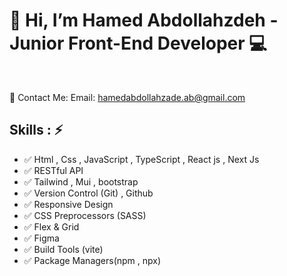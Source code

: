    <h1>👋 Hi, I’m Hamed Abdollahzdeh - Junior Front-End Developer 💻 </h1>
    <br />
    
📧 Contact Me:
Email: hamedabdollahzade.ab@gmail.com
<br>

<h2> Skills : ⚡ </h2>
<ul>
   <li>✅ Html , Css , JavaScript , TypeScript , React js  , Next Js </li> 
   <li>✅ RESTful API</li>
   <li>✅ Tailwind , Mui , bootstrap </li>
   <li>✅ Version Control (Git) , Github</li>
   <li>✅ Responsive Design </li> 
   <li>✅ CSS Preprocessors (SASS)</li> 
   <li>✅ Flex & Grid </li>
   <li>✅ Figma </li>
   <li>✅ Build Tools (vite) </li> 
   <li>✅ Package Managers(npm , npx)</li>
</ul>
